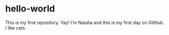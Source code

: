 # hello-world
This is my first repository. Yay!
I'm Natalia and this is my first day on GitHub. 
I like cats.

